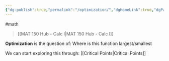 ```yaml
---
{"dg-publish":true,"permalink":"/optimization/","dgHomeLink":true,"dgPassFrontmatter":false}
---
```


#math 
> [[MAT 150 Hub - Calc I|MAT 150 Hub - Calc I]]

**Optimization** is the question of:
Where is this function largest/smallest

We can start exploring this through:
[[Critical Points|Critical Points]]